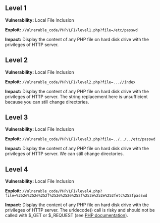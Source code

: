 ## Level 1

**Vulnerability:** Local File Inclusion

**Exploit:** `/Vulnerable_code/PHP/LFI/level1.php?file=/etc/passwd`

**Impact:** Display the content of any PHP file on hard disk drive with the privileges of HTTP server. 

## Level 2

**Vulnerability:** Local File Inclusion

**Exploit:** `/Vulnerable_code/PHP/LFI/level2.php?file=...//index`

**Impact:** Display the content of any PHP file on hard disk drive with the privileges of HTTP server. The string replacement here is unsufficient because you can still change directories.

## Level 3

**Vulnerability:** Local File Inclusion

**Exploit:** `/Vulnerable_code/PHP/LFI/level3.php?file=../../../etc/passwd`

**Impact:** Display the content of any PHP file on hard disk drive with the privileges of HTTP server. We can still change directories.


## Level 4

**Vulnerability:** Local File Inclusion

**Exploit:** `/Vulnerable_code/PHP/LFI/level4.php?file=%252e%252e%252f%252e%252e%252f%252e%252e%252fetc%252fpasswd`

**Impact:** Display the content of any PHP file on hard disk drive with the privileges of HTTP server. The urldecode() call is risky and should not be called with $\_GET or $\_REQUEST (see [PHP documentation](https://www.php.net/manual/fr/function.urldecode.php)).
